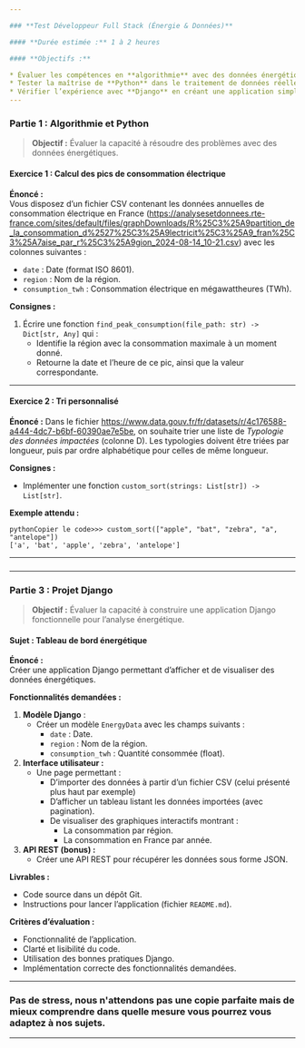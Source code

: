 ```yaml
---

### **Test Développeur Full Stack (Énergie & Données)**

#### **Durée estimée :** 1 à 2 heures

#### **Objectifs :**

* Évaluer les compétences en **algorithmie** avec des données énergétiques.
* Tester la maîtrise de **Python** dans le traitement de données réelles.
* Vérifier l’expérience avec **Django** en créant une application simple d’analyse énergétique.
---
```


### **Partie 1 : Algorithmie et Python**

> **Objectif :** Évaluer la capacité à résoudre des problèmes avec des données énergétiques.

#### Exercice 1 : Calcul des pics de consommation électrique

**Énoncé :**  
Vous disposez d’un fichier CSV contenant les données annuelles de consommation électrique en France (<https://analysesetdonnees.rte-france.com/sites/default/files/graphDownloads/R%25C3%25A9partition_de_la_consommation_d%2527%25C3%25A9lectricit%25C3%25A9_fran%25C3%25A7aise_par_r%25C3%25A9gion_2024-08-14_10-21.csv>) avec les colonnes suivantes :

* `date` : Date (format ISO 8601).
* `region` : Nom de la région.
* `consumption_twh` : Consommation électrique en mégawattheures (TWh).

**Consignes :**

1. Écrire une fonction `find_peak_consumption(file_path: str) -> Dict[str, Any]` qui :
   * Identifie la région avec la consommation maximale à un moment donné.
   * Retourne la date et l’heure de ce pic, ainsi que la valeur correspondante.

---

#### Exercice 2 : Tri personnalisé

**Énoncé :** Dans le fichier <https://www.data.gouv.fr/fr/datasets/r/4c176588-a444-4dc7-b6bf-60390ae7e5be>, on souhaite trier une liste de *Typologie des données impactées* (colonne D). Les typologies doivent être triées par longueur, puis par ordre alphabétique pour celles de même longueur.

**Consignes :**

* Implémenter une fonction `custom_sort(strings: List[str]) -> List[str]`.

**Exemple attendu :**

```
pythonCopier le code>>> custom_sort(["apple", "bat", "zebra", "a", "antelope"])
['a', 'bat', 'apple', 'zebra', 'antelope']
```

---

### 

---

### **Partie 3 : Projet Django** 

> **Objectif :** Évaluer la capacité à construire une application Django fonctionnelle pour l’analyse énergétique.

#### Sujet : Tableau de bord énergétique

**Énoncé :**  
Créer une application Django permettant d’afficher et de visualiser des données énergétiques.

**Fonctionnalités demandées :**

1. **Modèle Django** :
   * Créer un modèle `EnergyData` avec les champs suivants : 
     * `date` : Date.
     * `region` : Nom de la région.
     * `consumption_twh` : Quantité consommée (float).
2. **Interface utilisateur :**
   * Une page permettant : 
     * D’importer des données à partir d’un fichier CSV (celui présenté plus haut par exemple)
     * D’afficher un tableau listant les données importées (avec pagination).
     * De visualiser des graphiques interactifs montrant : 
       * La consommation par région.
       * La consommation en France par année.
3. **API REST (bonus) :**
   * Créer une API REST pour récupérer les données sous forme JSON.

**Livrables :**

* Code source dans un dépôt Git.
* Instructions pour lancer l’application (fichier `README.md`).

**Critères d’évaluation :**

* Fonctionnalité de l’application.
* Clarté et lisibilité du code.
* Utilisation des bonnes pratiques Django.
* Implémentation correcte des fonctionnalités demandées.

---

### Pas de stress, nous n'attendons pas une copie parfaite mais de mieux comprendre dans quelle mesure vous pourrez vous adaptez à nos sujets.

---